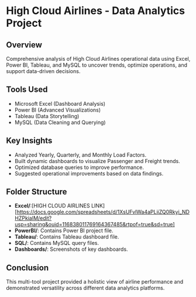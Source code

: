 # High Cloud Airlines - Data Analytics Project

## Overview
Comprehensive analysis of High Cloud Airlines operational data using Excel, Power BI, Tableau, and MySQL to uncover trends, optimize operations, and support data-driven decisions.

## Tools Used
- Microsoft Excel (Dashboard Analysis)
- Power BI (Advanced Visualizations)
- Tableau (Data Storytelling)
- MySQL (Data Cleaning and Querying)

## Key Insights
- Analyzed Yearly, Quarterly, and Monthly Load Factors.
- Built dynamic dashboards to visualize Passenger and Freight trends.
- Optimized database queries to improve performance.
- Suggested operational improvements based on data findings.

## Folder Structure
- **Excel/**:[HIGH CLOUD AIRLINES LINK] [https://docs.google.com/spreadsheets/d/1XsUFvlWa4aPLiiZQ0Rkyi_NDHZPkiaIM/edit?usp=sharing&ouid=116838011769164367485&rtpof=true&sd=true]
- **PowerBI/**: Contains Power BI project file.
- **Tableau/**: Contains Tableau dashboard file.
- **SQL/**: Contains MySQL query files.
- **Dashboards/**: Screenshots of key dashboards.

## Conclusion
This multi-tool project provided a holistic view of airline performance and demonstrated versatility across different data analytics platforms.
